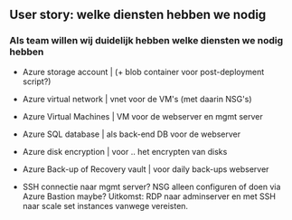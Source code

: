 
## User story: welke diensten hebben we nodig
### Als team willen wij duidelijk hebben welke diensten we nodig hebben


- Azure storage account | (+ blob container voor post-deployment script?) 
- Azure virtual network | vnet voor de VM's (met daarin NSG's)
- Azure Virtual Machines | VM voor de webserver en mgmt server 
- Azure SQL database | als back-end DB voor de webserver
- Azure disk encryption | voor .. het encrypten van disks
- Azure Back-up  of Recovery vault | voor daily back-ups webserver

- SSH connectie naar mgmt server? NSG alleen configuren of doen via Azure Bastion maybe? Uitkomst: RDP naar adminserver en met SSH naar scale set instances vanwege vereisten. 
